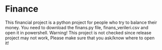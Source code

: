 # Finance
This financial project is a python project for people who try to balance their money. 
You need to download the finans.py file, finans_verileri.csv and open it in powershell.
Warning! 
This project is not checked since release project may not work,
Please make sure that you ask/know where to open it!
